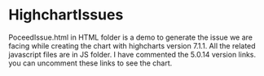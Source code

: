 # HighchartIssues

PoceedIssue.html in HTML folder is a demo to generate the issue we are facing while creating the chart with highcharts version 7.1.1. All 
the related javascript files are in JS folder. I have commented the 5.0.14 version links. you can uncomment these links to see the chart.
